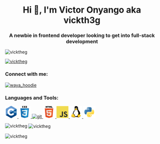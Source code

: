 <h1 align="center">Hi 👋, I'm Victor Onyango aka vickth3g</h1>
<h3 align="center">A newbie in frontend developer looking to get into full-stack development</h3>

<p align="left"> <img src="https://komarev.com/ghpvc/?username=vicktheg&label=Profile%20views&color=0e75b6&style=flat" alt="vicktheg" /> </p>

<p align="left"> <a href="https://github.com/ryo-ma/github-profile-trophy"><img src="https://github-profile-trophy.vercel.app/?username=vicktheg" alt="vicktheg" /></a> </p>

<h3 align="left">Connect with me:</h3>
<p align="left">
<a href="https://twitter.com/waya_hoodie" target="blank"><img align="center" src="https://raw.githubusercontent.com/rahuldkjain/github-profile-readme-generator/master/src/images/icons/Social/twitter.svg" alt="waya_hoodie" height="30" width="40" /></a>
</p>

<h3 align="left">Languages and Tools:</h3>
<p align="left"> <a href="https://www.w3schools.com/cpp/" target="_blank" rel="noreferrer"> <img src="https://raw.githubusercontent.com/devicons/devicon/master/icons/cplusplus/cplusplus-original.svg" alt="cplusplus" width="40" height="40"/> </a> <a href="https://www.w3schools.com/css/" target="_blank" rel="noreferrer"> <img src="https://raw.githubusercontent.com/devicons/devicon/master/icons/css3/css3-original-wordmark.svg" alt="css3" width="40" height="40"/> </a> <a href="https://git-scm.com/" target="_blank" rel="noreferrer"> <img src="https://www.vectorlogo.zone/logos/git-scm/git-scm-icon.svg" alt="git" width="40" height="40"/> </a> <a href="https://www.w3.org/html/" target="_blank" rel="noreferrer"> <img src="https://raw.githubusercontent.com/devicons/devicon/master/icons/html5/html5-original-wordmark.svg" alt="html5" width="40" height="40"/> </a> <a href="https://developer.mozilla.org/en-US/docs/Web/JavaScript" target="_blank" rel="noreferrer"> <img src="https://raw.githubusercontent.com/devicons/devicon/master/icons/javascript/javascript-original.svg" alt="javascript" width="40" height="40"/> </a> <a href="https://www.linux.org/" target="_blank" rel="noreferrer"> <img src="https://raw.githubusercontent.com/devicons/devicon/master/icons/linux/linux-original.svg" alt="linux" width="40" height="40"/> </a> <a href="https://www.python.org" target="_blank" rel="noreferrer"> <img src="https://raw.githubusercontent.com/devicons/devicon/master/icons/python/python-original.svg" alt="python" width="40" height="40"/> </a> </p>

<p><img align="left" src="https://github-readme-stats.vercel.app/api/top-langs?username=vicktheg&show_icons=true&locale=en&layout=compact" alt="vicktheg" /></p>

<p>&nbsp;<img align="center" src="https://github-readme-stats.vercel.app/api?username=vicktheg&show_icons=true&locale=en" alt="vicktheg" /></p>

<p><img align="center" src="https://github-readme-streak-stats.herokuapp.com/?user=vicktheg&" alt="vicktheg" /></p>
